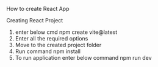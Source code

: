 How to create React App

Creating React Project
1. enter below cmd
	npm create vite@latest
2. Enter all the required options
3. Move to the created project folder
4. Run command 
	npm install
5. To run application enter below command
	npm run dev